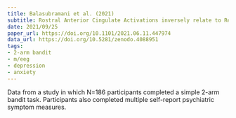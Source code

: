 ```yaml
---
title: Balasubramani et al. (2021)
subtitle: Rostral Anterior Cingulate Activations inversely relate to Reward Payoff Maximation & predict Depressed Mood
date: 2021/09/25
paper_url: https://doi.org/10.1101/2021.06.11.447974
data_url: https://doi.org/10.5281/zenodo.4088951
tags:
- 2-arm bandit
- m/eeg
- depression
- anxiety
---
```


Data from a study in which N=186 participants completed a simple 2-arm bandit task. Participants also completed multiple self-report psychiatric symptom measures.
